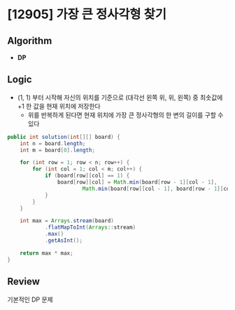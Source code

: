 # [12905] 가장 큰 정사각형 찾기
## Algorithm
- **DP**

## Logic
- (1, 1) 부터 시작해 자신의 위치를 기준으로 (대각선 왼쪽 위, 위, 왼쪽) 중 최솟값에 +1 한 값을 현재 위치에 저장한다
  - 위를 반복하게 된다면 현재 위치에 가장 큰 정사각형의 한 변의 길이를 구할 수 있다
```java
public int solution(int[][] board) {
    int n = board.length;
    int m = board[0].length;

    for (int row = 1; row < n; row++) {
        for (int col = 1; col < m; col++) {
            if (board[row][col] == 1) {
                board[row][col] = Math.min(board[row - 1][col - 1],
                        Math.min(board[row][col - 1], board[row - 1][col])) + 1;
            }
        }
    }

    int max = Arrays.stream(board)
            .flatMapToInt(Arrays::stream)
            .max()
            .getAsInt();

    return max * max;
}
```

## Review
기본적인 DP 문제
